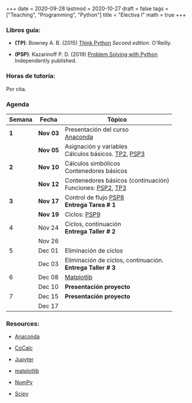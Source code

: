 +++
date      = 2020-09-28
lastmod   = 2020-10-27
draft     = false
tags      = ["Teaching", "Programming", "Python"]
title     = "Electiva I"
math      = true
+++

### Libros guía:

- **(TP)**: Bowney A. B. (2015) [Think Python](https://greenteapress.com/wp/think-python-2e/) *Second edition*. O'Reilly.

- **(PSP)**: Kazarinoff P. D. (2019) [Problem Solving with Python](https://problemsolvingwithpython.com) Independently published.

### Horas de tutoría: 

Por cita.

### Agenda

Semana  | Fecha | Tópico
--- | --- | ---
**1**  | **Nov 03** | Presentación del curso <br> [Anaconda](https://www.anaconda.com/products/individual)
&nbsp; | **Nov 05** | Asignación y variables <br> Cálculos básicos. [TP2](http://greenteapress.com/thinkpython2/html/thinkpython2003.html), [PSP3](https://problemsolvingwithpython.com/03-The-Python-REPL/03.00-Introduction/) 
**2**  | **Nov 10** | Cálculos simbólicos <br> Contenedores básicos
&nbsp; | **Nov 12** | Contenedores básicos (continuación) <br> Funciones: [PSP2](https://problemsolvingwithpython.com/07-Functions-and-Modules/07.00-Introduction/), [TP3](http://greenteapress.com/thinkpython2/html/thinkpython2004.html)
**3**  | **Nov 17** | Control de flujo [PSP8](https://problemsolvingwithpython.com/08-If-Else-Try-Except/08.00-Introduction/)<br> **Entrega Tarea # 1**
&nbsp; | **Nov 19** | Ciclos: [PSP9](https://problemsolvingwithpython.com/09-Loops/09.00-Introduction/)
4 | Nov 24 | Ciclos, continuación <br> **Entrega Taller # 2**
&nbsp; | Nov 26 | 
5 | Dec 01 | Eliminación de ciclos
&nbsp; | Dec 03 | Eliminación de ciclos, continuación. <br> **Entrega Taller # 3**
6 | Dec 08 | [Matplotlib](https://problemsolvingwithpython.com/06-Plotting-with-Matplotlib/06.00-Introduction/)
&nbsp; | Dec 10 | **Presentación proyecto**
7 | Dec 15 | **Presentación proyecto**
&nbsp; | Dec 17 | 


### Resources:

  - [Anaconda](https://anaconda.org)

  - [CoCalc](https://cocalc.com)

  - [Jupyter](https://jupyter.org/)

  - [matplotlib](https://matplotlib.org/3.1.1/index.html)

  - [NumPy](https://www.numpy.org/)

  - [Scipy](https://www.scipy.org/)
